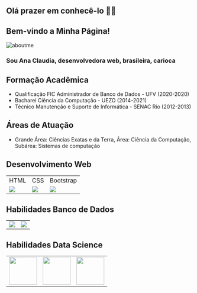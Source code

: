 ## Olá prazer em conhecê-lo 👋😄

## Bem-vindo a Minha Página!

![aboutme](https://user-images.githubusercontent.com/11504380/102703973-ba95d600-4254-11eb-9bf6-a4b81f513732.gif)

### Sou Ana Claudia, desenvolvedora web, brasileira, carioca

## Formação Acadêmica
- Qualificação FIC Administrador de Banco de Dados - UFV (2020-2020)
- Bacharel Ciência da Computação - UEZO (2014-2021)
- Técnico Manutenção e Suporte de Informática - SENAC Rio (2012-2013)

## Áreas de Atuação
- Grande Área: Ciências Exatas e da Terra, Área: Ciência da Computação, Subárea: Sistemas de computação

## Desenvolvimento Web
<table>
  <tr>
    <td>HTML</td>
    <td>CSS</td>
    <td>Bootstrap</td>
  </tr>
  <tr>
    <td><img src="https://user-images.githubusercontent.com/11504380/102726320-9db4dd80-42fc-11eb-99ac-9be991574233.png"></td>
    <td><img src = "https://user-images.githubusercontent.com/11504380/102726313-8970e080-42fc-11eb-9bcd-2ca618af2713.png"></td>
    <td><img src = "https://user-images.githubusercontent.com/11504380/102726534-53346080-42fe-11eb-906a-f045f51c00ed.png"></td>
  </tr>
</table>

## Habilidades Banco de Dados
<table>
  <tr>
    <td><img src = "https://user-images.githubusercontent.com/11504380/102726552-795a0080-42fe-11eb-9787-8d63a985b36f.png"></td>
    <td><img src = "https://user-images.githubusercontent.com/11504380/102726561-8f67c100-42fe-11eb-9138-ed729e6f2c73.png"></td>
  </tr>
</table>

## Habilidades Data Science
<table>
  <tr>
    <td><img src = "https://user-images.githubusercontent.com/11504380/102727808-e4a7d080-4306-11eb-8c48-3dec0e2814af.jpg" width=75 height=75></td>
    <td><img src = "https://user-images.githubusercontent.com/11504380/102727489-b1fcd880-4304-11eb-85a6-3e142341e554.jpg" width = 75 height = 75></td>
    <td><img src = "https://user-images.githubusercontent.com/11504380/102727904-86c7b880-4307-11eb-8496-a4d4391e1b67.png" width = 75 height = 75></td>
</table>

<!--
**Aninhacgs/Aninhacgs** is a ✨ _special_ ✨ repository because its `README.md` (this file) appears on your GitHub profile.

Here are some ideas to get you started:

- 🔭 I’m currently working on ...
- 🌱 I’m currently learning ...
- 👯 I’m looking to collaborate on ...
- 🤔 I’m looking for help with ...
- 💬 Ask me about ...
- 📫 How to reach me: ...
- 😄 Pronouns: ...
- ⚡ Fun fact: ...
-->
